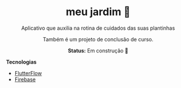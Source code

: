 <div align="center">
  <h1>meu jardim 🌱</h1>
  <p > Aplicativo que auxilia na rotina de cuidados das suas plantinhas</p> 
  <p> Também é um projeto de conclusão de curso. </p>
  
  **Status:**  Em construção 🔨
</div>

 **Tecnologias** 
- [FlutterFlow](https://flutterflow.io/)
- [Firebase](https://firebase.google.com/?hl=pt)
